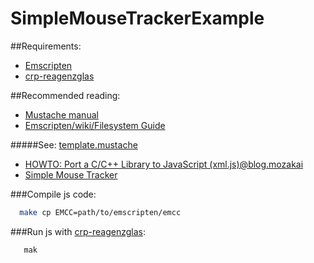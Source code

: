 SimpleMouseTrackerExample
=========================

##Requirements:
  * [Emscripten](https://github.com/kripken/emscripten/wiki/Tutorial)
  * [crp-reagenzglas](https://github.com/CrowdProcess/crp-reagenzglas)
  
##Recommended reading:
 * [Mustache manual](http://mustache.github.io/mustache.5.html)
 * [Emscripten/wiki/Filesystem Guide](https://github.com/kripken/emscripten/wiki/Filesystem-Guide)
  
#####See: [template.mustache](https://github.com/sergio2540/FireSim-Emscripten/blob/master/crowdprocess/pre/template/template.mustache)

 * [HOWTO: Port a C/C++ Library to JavaScript (xml.js)@blog.mozakai](http://mozakai.blogspot.pt/2012/03/howto-port-cc-library-to-javascript.html)
 * [Simple Mouse Tracker](https://github.com/joseaccruz/SimpleMouseTracker)
 
 ###Compile js code: 

```bash 
  make cp EMCC=path/to/emscripten/emcc
```

###Run js with [crp-reagenzglas](https://github.com/CrowdProcess/crp-reagenzglas): 

```bash
   mak
